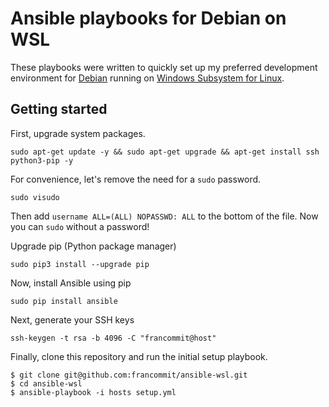 # Ansible playbooks for Debian on WSL

These playbooks were written to quickly set up my preferred development
environment for [Debian](https://www.microsoft.com/store/productId/9MSVKQC78PK6)
running on [Windows Subsystem for Linux](https://en.wikipedia.org/wiki/Windows_Subsystem_for_Linux).

## Getting started

First, upgrade system packages.

```
sudo apt-get update -y && sudo apt-get upgrade && apt-get install ssh python3-pip -y
```

For convenience, let's remove the need for a `sudo` password.

```
sudo visudo
```

Then add `username ALL=(ALL) NOPASSWD: ALL` to the bottom of the file. Now you can `sudo` without a password!

Upgrade pip (Python package manager)

```
sudo pip3 install --upgrade pip
```

Now, install Ansible using pip

```
sudo pip install ansible
```

Next, generate your SSH keys

```
ssh-keygen -t rsa -b 4096 -C "francommit@host"
```

Finally, clone this repository and run the initial setup playbook.

```
$ git clone git@github.com:francommit/ansible-wsl.git
$ cd ansible-wsl
$ ansible-playbook -i hosts setup.yml
```
